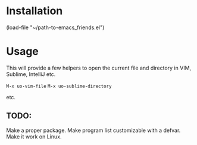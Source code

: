 # Installation

(load-file "~/path-to-emacs_friends.el")

# Usage

This will provide a few helpers to open the current file and directory in VIM, Sublime, IntelliJ etc.

`M-x uo-vim-file`
`M-x uo-sublime-directory`

etc.

TODO:
-----

Make a proper package.
Make program list customizable with a defvar.
Make it work on Linux.
